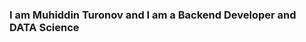 

### I am Muhiddin Turonov and I am a Backend Developer and DATA Science


<!-- [website]: https://github.com/Muhiddin1408
[![Top Langs](https://github-readme-stats.vercel.app/api/top-langs/?username=Muhiddin1408&layout=compact&theme=radical&title_color=0366d6)](https://github.com/anuraghazra/github-readme-stats) -->
<!-- 
[![MUhiddin's github stats](https://github-readme-stats.vercel.app/api?username=Muhiddin1408&count_private=true&include_all_commits&show_icons=true&theme=radical&title_color=0366d6)](https://github.com/anuraghazra/github-readme-stats)

<p align="left"> <img src="https://komarev.com/ghpvc/?username=Muhiddin1408&color=brightgreen" alt="Muhiddin Turonov"/> </p> -->
